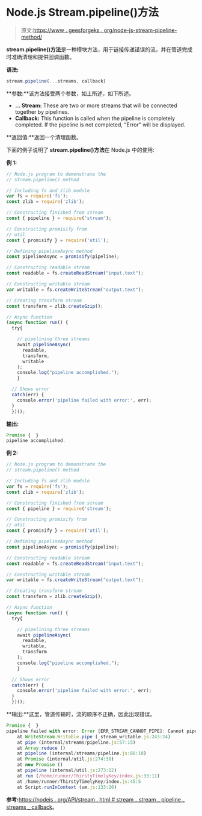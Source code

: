 # Node.js Stream.pipeline()方法

> 原文:[https://www . geesforgeks . org/node-js-stream-pipeline-method/](https://www.geeksforgeeks.org/node-js-stream-pipeline-method/)

**stream.pipeline()方法**是一种模块方法，用于链接传递错误的流，并在管道完成时准确清理和提供回调函数。

**语法:**

```js
stream.pipeline(...streams, callback)
```

**参数:**该方法接受两个参数，如上所述，如下所述。

*   **... Stream:** These are two or more streams that will be connected together by pipelines.
*   **Callback:** This function is called when the pipeline is completely completed. If the pipeline is not completed, "Error" will be displayed.

**返回值:**返回一个清理函数。

下面的例子说明了 **stream.pipeline()方法**在 Node.js 中的使用:

**例 1:**

```js
// Node.js program to demonstrate the     
// stream.pipeline() method

// Including fs and zlib module
var fs = require('fs');
const zlib = require('zlib');

// Constructing finished from stream
const { pipeline } = require('stream');

// Constructing promisify from
// util
const { promisify } = require('util');

// Defining pipelineAsync method
const pipelineAsync = promisify(pipeline);

// Constructing readable stream
const readable = fs.createReadStream("input.text");

// Constructing writable stream
var writable = fs.createWriteStream("output.text");

// Creating transform stream
const transform = zlib.createGzip();

// Async function
(async function run() {
  try{ 

    // pipelining three streams
    await pipelineAsync(
      readable,
      transform,
      writable
    );
    console.log("pipeline accomplished.");
    }

  // Shows error
  catch(err) {
    console.error('pipeline failed with error:', err);
  }
  })();
```

**输出:**

```js
Promise {  }
pipeline accomplished.
```

**例 2:**

```js
// Node.js program to demonstrate the     
// stream.pipeline() method

// Including fs and zlib module
var fs = require('fs');
const zlib = require('zlib');

// Constructing finished from stream
const { pipeline } = require('stream');

// Constructing promisify from
// util
const { promisify } = require('util');

// Defining pipelineAsync method
const pipelineAsync = promisify(pipeline);

// Constructing readable stream
const readable = fs.createReadStream("input.text");

// Constructing writable stream
var writable = fs.createWriteStream("output.text");

// Creating transform stream
const transform = zlib.createGzip();

// Async function
(async function run() {
  try{ 

    // pipelining three streams
    await pipelineAsync(
      readable,
      writable,
      transform
    );
    console.log("pipeline accomplished.");
    }

  // Shows error
  catch(err) {
    console.error('pipeline failed with error:', err);
  }
  })();
```

**输出:**这里，管道传输时，流的顺序不正确，因此出现错误。

```js
Promise {  }
pipeline failed with error: Error [ERR_STREAM_CANNOT_PIPE]: Cannot pipe, not readable
    at WriteStream.Writable.pipe (_stream_writable.js:243:24)
    at pipe (internal/streams/pipeline.js:57:15)
    at Array.reduce ()
    at pipeline (internal/streams/pipeline.js:88:18)
    at Promise (internal/util.js:274:30)
    at new Promise ()
    at pipeline (internal/util.js:273:12)
    at run (/home/runner/ThirstyTimelyKey/index.js:33:11)
    at /home/runner/ThirstyTimelyKey/index.js:45:5
    at Script.runInContext (vm.js:133:20)

```

**参考:**[https://nodejs . org/API/stream . html # stream _ stream _ pipeline _ streams _ callback](https://nodejs.org/api/stream.html#stream_stream_pipeline_streams_callback)。